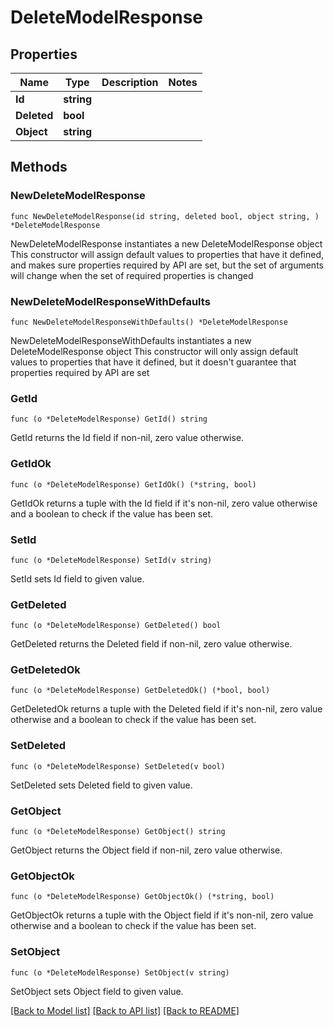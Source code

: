 # DeleteModelResponse

## Properties

Name | Type | Description | Notes
------------ | ------------- | ------------- | -------------
**Id** | **string** |  | 
**Deleted** | **bool** |  | 
**Object** | **string** |  | 

## Methods

### NewDeleteModelResponse

`func NewDeleteModelResponse(id string, deleted bool, object string, ) *DeleteModelResponse`

NewDeleteModelResponse instantiates a new DeleteModelResponse object
This constructor will assign default values to properties that have it defined,
and makes sure properties required by API are set, but the set of arguments
will change when the set of required properties is changed

### NewDeleteModelResponseWithDefaults

`func NewDeleteModelResponseWithDefaults() *DeleteModelResponse`

NewDeleteModelResponseWithDefaults instantiates a new DeleteModelResponse object
This constructor will only assign default values to properties that have it defined,
but it doesn't guarantee that properties required by API are set

### GetId

`func (o *DeleteModelResponse) GetId() string`

GetId returns the Id field if non-nil, zero value otherwise.

### GetIdOk

`func (o *DeleteModelResponse) GetIdOk() (*string, bool)`

GetIdOk returns a tuple with the Id field if it's non-nil, zero value otherwise
and a boolean to check if the value has been set.

### SetId

`func (o *DeleteModelResponse) SetId(v string)`

SetId sets Id field to given value.


### GetDeleted

`func (o *DeleteModelResponse) GetDeleted() bool`

GetDeleted returns the Deleted field if non-nil, zero value otherwise.

### GetDeletedOk

`func (o *DeleteModelResponse) GetDeletedOk() (*bool, bool)`

GetDeletedOk returns a tuple with the Deleted field if it's non-nil, zero value otherwise
and a boolean to check if the value has been set.

### SetDeleted

`func (o *DeleteModelResponse) SetDeleted(v bool)`

SetDeleted sets Deleted field to given value.


### GetObject

`func (o *DeleteModelResponse) GetObject() string`

GetObject returns the Object field if non-nil, zero value otherwise.

### GetObjectOk

`func (o *DeleteModelResponse) GetObjectOk() (*string, bool)`

GetObjectOk returns a tuple with the Object field if it's non-nil, zero value otherwise
and a boolean to check if the value has been set.

### SetObject

`func (o *DeleteModelResponse) SetObject(v string)`

SetObject sets Object field to given value.



[[Back to Model list]](../README.md#documentation-for-models) [[Back to API list]](../README.md#documentation-for-api-endpoints) [[Back to README]](../README.md)


